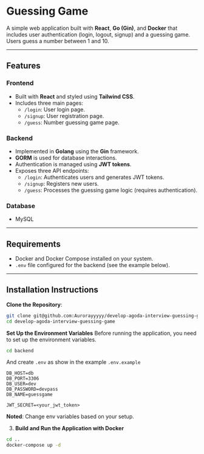 # Guessing Game

A simple web application built with **React**, **Go (Gin)**, and **Docker** that includes user authentication (login, logout, signup) and a guessing game. Users guess a number between 1 and 10.

---

## Features

### Frontend
- Built with **React** and styled using **Tailwind CSS**.
- Includes three main pages:
  - `/login`: User login page.
  - `/signup`: User registration page.
  - `/guess`: Number guessing game page.

### Backend
- Implemented in **Golang** using the **Gin** framework.
- **GORM** is used for database interactions.
- Authentication is managed using **JWT tokens**.
- Exposes three API endpoints:
  - `/login`: Authenticates users and generates JWT tokens.
  - `/signup`: Registers new users.
  - `/guess`: Processes the guessing game logic (requires authentication).

### Database
- MySQL

---

## Requirements
- Docker and Docker Compose installed on your system.
- `.env` file configured for the backend (see the example below).

---

## Installation Instructions

**Clone the Repository**:
 ```bash
 git clone git@github.com:Aurorayyyyy/develop-agoda-interview-guessing-game.git
 cd develop-agoda-interview-guessing-game
 ```

**Set Up the Environment Variables**
Before running the application, you need to set up the environment variables.

```bash
cd backend
```

And create `.env` as show in the example `.env.example`

```
DB_HOST=db
DB_PORT=3306
DB_USER=dev
DB_PASSWORD=devpass
DB_NAME=guessgame

JWT_SECRET=<your_jwt_token>
```
  **Noted**: Change env variables based on your setup.

3. **Build and Run the Application with Docker**
```bash
cd ..
docker-compose up -d
```
